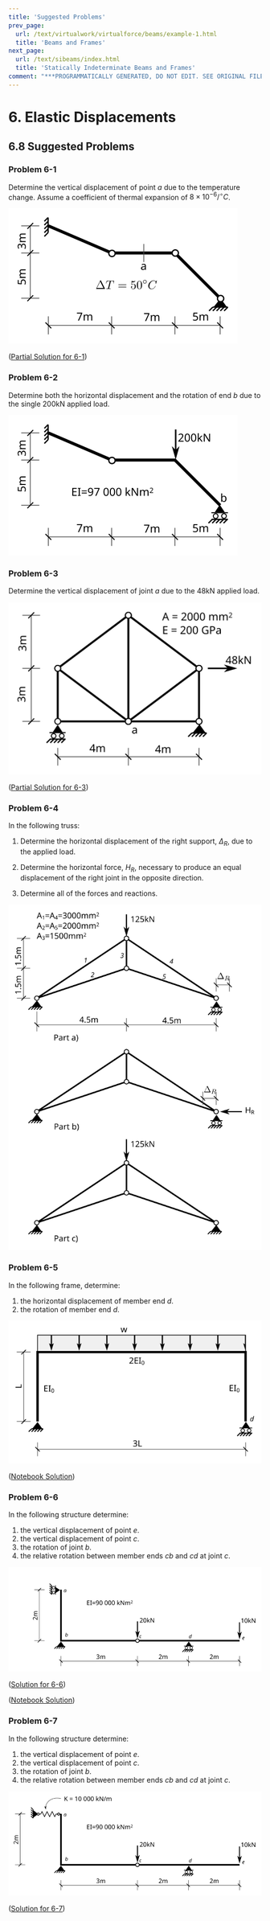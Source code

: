 ```yaml
---
title: 'Suggested Problems'
prev_page:
  url: /text/virtualwork/virtualforce/beams/example-1.html
  title: 'Beams and Frames'
next_page:
  url: /text/sibeams/index.html
  title: 'Statically Indeterminate Beams and Frames'
comment: "***PROGRAMMATICALLY GENERATED, DO NOT EDIT. SEE ORIGINAL FILES IN /content***"
---
```

# 6. Elastic Displacements

## 6.8 Suggested Problems

### Problem 6-1

Determine the vertical displacement of point _a_ due to the temperature change.
Assume a coefficient of thermal expansion of $8\times10^{-6}/{}^{\circ}C$.

![Figure](../../../../images/virtualwork/virtualforce/problems/p1.svg)

([Partial Solution for 6-1](../../../../images/virtualwork/virtualforce/problems/p1-soln.svg))

### Problem 6-2

Determine both the horizontal displacement and the rotation of end _b_ due to the single 200kN applied load.

![Figure](../../../../images/virtualwork/virtualforce/problems/p2.svg)

### Problem 6-3

Determine the vertical displacement of joint _a_ due to the 48kN applied load.

![Figure](../../../../images/virtualwork/virtualforce/problems/p3.svg)

([Partial Solution for 6-3](../../../../images/virtualwork/virtualforce/problems/p3-soln.svg))

### Problem 6-4

In the following truss:

1. Determine the horizontal displacement of the right support, $\Delta_R$, due to the applied load.

1. Determine the horizontal force, $H_R$, necessary to produce an equal displacement of the right joint in the opposite direction.

1. Determine all of the forces and reactions.

![Figure](../../../../images/virtualwork/virtualforce/problems/p4.svg)

### Problem 6-5

In the following frame, determine:

1. the horizontal displacement of member end _d_.
1. the rotation of member end _d_.


![Figure](../../../../images/virtualwork/virtualforce/problems/p5.svg)

([Notebook Solution](../../../../notebooks/virtualwork/virtualforce/Problem-6-5))

### Problem 6-6

In the following structure determine:

1. the vertical displacement of point _e_.
1. the vertical displacement of point _c_.
1. the rotation of joint _b_.
1. the relative rotation between member ends _cb_ and _cd_ at joint _c_.

![Figure](../../../../images/virtualwork/virtualforce/problems/p6.svg)

([Solution for 6-6](../../../../images/virtualwork/virtualforce/problems/p6-soln-1.svg))

([Notebook Solution](../../../../notebooks/virtualwork/virtualforce/Problem-P6-demo))


### Problem 6-7

In the following structure determine:

1. the vertical displacement of point _e_.
1. the vertical displacement of point _c_.
1. the rotation of joint _b_.
1. the relative rotation between member ends _cb_ and _cd_ at joint _c_.

![Figure](../../../../images/virtualwork/virtualforce/problems/p7.svg)

([Solution for 6-7](../../../../images/virtualwork/virtualforce/problems/p7-soln-1.svg))
